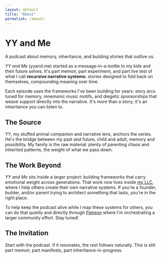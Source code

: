 ```yaml
---
layout: default
title: "About"
permalink: /about/
---
```


<div class="hero">
  <h1>YY and Me</h1>
  <p>A podcast about memory, inheritance, and building stories that outlive us.</p>
</div>

<section>
  <p>
    <em>YY and Me</em> (yyand.me) started as a message-in-a-bottle to my kids and their future selves. It's part memoir, part experiment, and part live test of what I call 
    <strong>recursive narrative systems</strong>: stories designed to fold back on themselves, compounding meaning over time.
  </p>

  <p>
    Each episode uses the frameworks I've been building for years: story arcs tuned for memory, mnemonic music motifs, and diegetic sponsorships that weave support directly into the narrative. 
    It's more than a story; it's an inheritance you can listen to.
  </p>
</section>

<section>
  <h2>The Source</h2>
  <p>
    YY, my stuffed animal companion and narrative lens, anchors the series. He's the bridge between my past and future, child and adult, memory and possibility.
    My family is the raw material: plenty of parenting chaos and inherited patterns, the weight of what we pass down. 
  </p>
</section>

<section>
  <h2>The Work Beyond</h2>
  <p>
    <em>YY and Me</em> sits inside a larger project: building frameworks that carry emotional weight across generations. That work now lives inside <a href="https://benchantech.com" target="_blank">my LLC</a>, where I help others create their own narrative systems.  If you're a founder, builder, and/or parent trying to architect something that lasts, you're in the right place.
  </p>

  <p>
    To help keep the podcast alive while I map these systems for others, you can do that quietly and directly through <a href="https://patreon.com/opencodeorchestra" target="_blank">Patreon</a> where I'm orchestrating a larger community effort.  Stay tuned!
  </p>
</section>

<section>
  <h2>The Invitation</h2>
  <p>
    Start with the podcast. If it resonates, the rest follows naturally. 
    This is still part memoir, part manifesto, part inheritance-in-progress.
  </p>
</section>